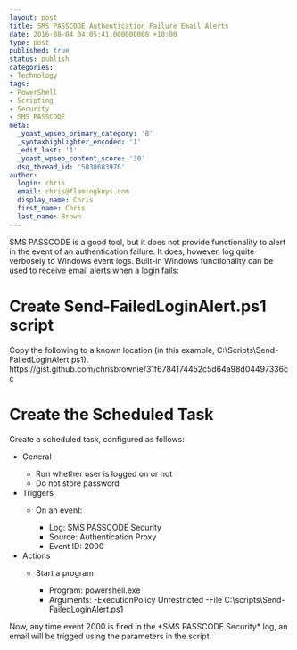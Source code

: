 ```yaml
---
layout: post
title: SMS PASSCODE Authentication Failure Email Alerts
date: 2016-08-04 04:05:41.000000000 +10:00
type: post
published: true
status: publish
categories:
- Technology
tags:
- PowerShell
- Scripting
- Security
- SMS PASSCODE
meta:
  _yoast_wpseo_primary_category: '8'
  _syntaxhighlighter_encoded: '1'
  _edit_last: '1'
  _yoast_wpseo_content_score: '30'
  dsq_thread_id: '5038683976'
author:
  login: chris
  email: chris@flamingkeys.com
  display_name: Chris
  first_name: Chris
  last_name: Brown
---
```

SMS PASSCODE is a good tool, but it does not provide functionality to alert in the event of an authentication failure. It does, however, log quite verbosely to Windows event logs. Built-in Windows functionality can be used to receive email alerts when a login fails:
<h1>Create Send-FailedLoginAlert.ps1 script</h1>
Copy the following to a known location (in this example, C:\Scripts\Send-FailedLoginAlert.ps1).
https://gist.github.com/chrisbrownie/31f6784174452c5d64a98d04497336cc
<h1>Create the Scheduled Task</h1>
Create a scheduled task, configured as follows:
<ul>
<li>General</li>
<ul>
<li>Run whether user is logged on or not</li>
<li>Do not store password</li>
</ul>
<li>Triggers</li>
<ul>
<li>On an event:</li>
<ul>
<li>Log: SMS PASSCODE Security</li>
<li>Source: Authentication Proxy</li>
<li>Event ID: 2000</li>
</ul>
</ul>
<li>Actions</li>
<ul>
<li>Start a program</li>
<ul>
<li>Program: powershell.exe</li>
<li>Arguments: -ExecutionPolicy Unrestricted -File C:\scripts\Send-FailedLoginAlert.ps1</li>
</ul>
</ul>
</ul>
Now, any time event 2000 is fired in the *SMS PASSCODE Security* log, an email will be trigged using the parameters in the script.
